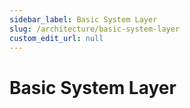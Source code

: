 ```yaml
---
sidebar_label: Basic System Layer
slug: /architecture/basic-system-layer
custom_edit_url: null
---
```


# Basic System Layer

